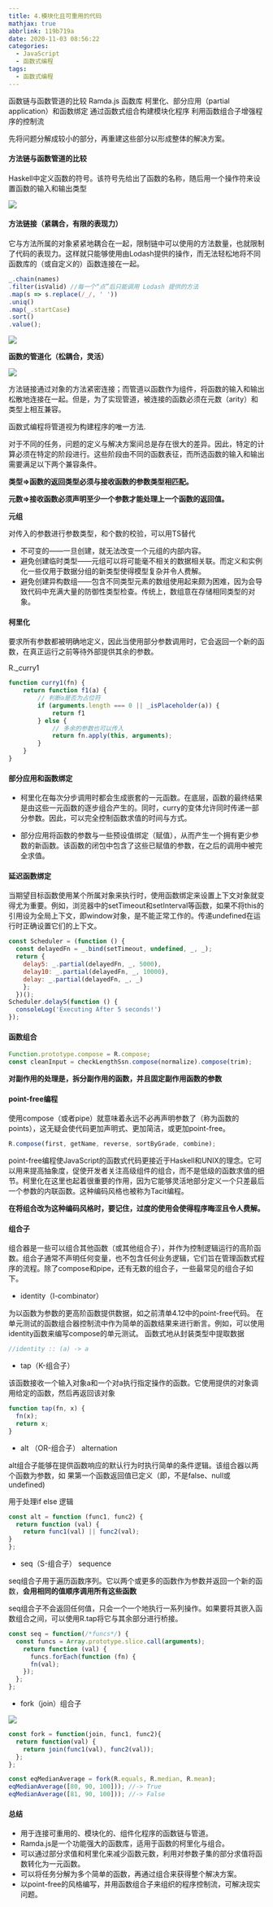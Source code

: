 ```yaml
---
title: 4.模块化且可重用的代码
mathjax: true
abbrlink: 119b719a
date: 2020-11-03 08:56:22
categories:
  - JavaScript
  - 函数式编程
tags:
  - 函数式编程
---
```



函数链与函数管道的比较
Ramda.js 函数库
柯里化、部分应用（partial application）和函数绑定
通过函数式组合构建模块化程序
利用函数组合子增强程序的控制流

先将问题分解成较小的部分，再重建这些部分以形成整体的解决方案。


#### 方法链与函数管道的比较

Haskell中定义函数的符号。该符号先给出了函数的名称，随后用一个操作符来设置函数的输入和输出类型

![](0001.jpg)


#### 方法链接（紧耦合，有限的表现力）

它与方法所属的对象紧紧地耦合在一起，限制链中可以使用的方法数量，也就限制了代码的表现力。这样就只能够使用由Lodash提供的操作，而无法轻松地将不同函数库的（或自定义的）函数连接在一起。

```javascript
_.chain(names)
.filter(isValid) //每一个“点”后只能调用 Lodash 提供的方法
.map(s => s.replace(/_/, ' '))
.uniq()
.map(_.startCase)
.sort()
.value();
```

![](0002.jpg)

**函数的管道化（松耦合，灵活）**

![](0003.jpg)

方法链接通过对象的方法紧密连接；而管道以函数作为组件，将函数的输入和输出松散地连接在一起。但是，为了实现管道，被连接的函数必须在元数（arity）和类型上相互兼容。

函数式编程将管道视为构建程序的唯一方法.

对于不同的任务，问题的定义与解决方案间总是存在很大的差异。因此，特定的计算必须在特定的阶段进行。这些阶段由不同的函数表征，而所选函数的输入和输出需要满足以下两个兼容条件。

**类型=>函数的返回类型必须与接收函数的参数类型相匹配。**

**元数=>接收函数必须声明至少一个参数才能处理上一个函数的返回值。**

**元组**

对传入的参数进行参数类型，和个数的校验，可以用TS替代

+ 不可变的——一旦创建，就无法改变一个元组的内部内容。
+ 避免创建临时类型——元组可以将可能毫不相关的数据相关联。而定义和实例化一些仅用于数据分组的新类型使得模型复杂并令人费解。
+ 避免创建异构数组——包含不同类型元素的数组使用起来颇为困难，因为会导致代码中充满大量的防御性类型检查。传统上，数组意在存储相同类型的对象。

#### 柯里化

要求所有参数都被明确地定义，因此当使用部分参数调用时，它会返回一个新的函数，在真正运行之前等待外部提供其余的参数。

R._curry1

```javascript
function curry1(fn) {
    return function f1(a) {
        // 判断a是否为占位符
        if (arguments.length === 0 || _isPlaceholder(a)) {
            return f1
        } else {
            // 多余的参数也可以传入
            return fn.apply(this, arguments);
        }
    }
}
```

#### 部分应用和函数绑定

+ 柯里化在每次分步调用时都会生成嵌套的一元函数。在底层，函数的最终结果是由这些一元函数的逐步组合产生的。同时，curry的变体允许同时传递一部分参数。因此，可以完全控制函数求值的时间与方式。

+ 部分应用将函数的参数与一些预设值绑定（赋值），从而产生一个拥有更少参数的新函数。该函数的闭包中包含了这些已赋值的参数，在之后的调用中被完全求值。

#### 延迟函数绑定

当期望目标函数使用某个所属对象来执行时，使用函数绑定来设置上下文对象就变得尤为重要。例如，浏览器中的setTimeout和setInterval等函数，如果不将this的引用设为全局上下文，即window对象，是不能正常工作的。传递undefined在运行时正确设置它们的上下文。

```javascript
const Scheduler = (function () {
  const delayedFn = _.bind(setTimeout, undefined, _, _);
  return {
    delay5: _.partial(delayedFn, _, 5000),
    delay10: _.partial(delayedFn, _, 10000),
    delay: _.partial(delayedFn, _, _)
    };
  })();
Scheduler.delay5(function () {
  consoleLog('Executing After 5 seconds!')
});
```

#### 函数组合

```javascript
Function.prototype.compose = R.compose;
const cleanInput = checkLengthSsn.compose(normalize).compose(trim);
```

**对副作用的处理是，拆分副作用的函数，并且固定副作用函数的参数**

#### point-free编程

使用compose（或者pipe）就意味着永远不必再声明参数了（称为函数的points），这无疑会使代码更加声明式、更加简洁，或更加point-free。

```javascript
R.compose(first, getName, reverse, sortByGrade, combine);
```

point-free编程使JavaScript的函数式代码更接近于Haskell和UNIX的理念。它可以用来提高抽象度，促使开发者关注高级组件的组合，而不是低级的函数求值的细节。柯里化在这里也起着很重要的作用，因为它能够灵活地部分定义一个只差最后一个参数的内联函数。这种编码风格也被称为Tacit编程。

**在将组合改为这种编码风格时，要记住，过度的使用会使得程序晦涩且令人费解。**

#### 组合子

组合器是一些可以组合其他函数（或其他组合子），并作为控制逻辑运行的高阶函数。组合子通常不声明任何变量，也不包含任何业务逻辑，它们旨在管理函数式程序的流程。除了compose和pipe，还有无数的组合子，一些最常见的组合子如下。

+ identity（I-combinator）

为以函数为参数的更高阶函数提供数据，如之前清单4.12中的point-free代码。
在单元测试的函数组合器控制流中作为简单的函数结果来进行断言。例如，可以使用identity函数来编写compose的单元测试。
函数式地从封装类型中提取数据

```javascript
//identity :: (a) -> a
```

+ tap（K-组合子）

该函数接收一个输入对象a和一个对a执行指定操作的函数。它使用提供的对象调用给定的函数，然后再返回该对象

```javascript
function tap(fn, x) {
  fn(x);
  return x;
}
```

+ alt （OR-组合子） alternation

alt组合子能够在提供函数响应的默认行为时执行简单的条件逻辑。该组合器以两个函数为参数，如
果第一个函数返回值已定义（即，不是false、null或undefined)

用于处理if else 逻辑

```javascript
const alt = function (func1, func2) {
  return function (val) {
    return func1(val) || func2(val);
}
};
```

+ seq（S-组合子） sequence

seq组合子用于遍历函数序列。它以两个或更多的函数作为参数并返回一个新的函数，**会用相同的值顺序调用所有这些函数**

seq组合子不会返回任何值，只会一个一个地执行一系列操作。如果要将其嵌入函数组合之间，可以使用R.tap将它与其余部分进行桥接。

```javascript
const seq = function(/*funcs*/) {
  const funcs = Array.prototype.slice.call(arguments);
    return function (val) {
      funcs.forEach(function (fn) {
      fn(val);
    });
  };
};
```

+ fork（join）组合子

![](0004.jpg)

```javascript
const fork = function(join, func1, func2){
  return function(val) {
    return join(func1(val), func2(val));
  };
};
```

```javascript
const eqMedianAverage = fork(R.equals, R.median, R.mean);
eqMedianAverage([80, 90, 100])); //-> True
eqMedianAverage([81, 90, 100])); //-> False
```

#### 总结

+ 用于连接可重用的、模块化的、组件化程序的函数链与管道。
+ Ramda.js是一个功能强大的函数库，适用于函数的柯里化与组合。
+ 可以通过部分求值和柯里化来减少函数元数，利用对参数子集的部分求值将函数转化为一元函数。
+ 可以将任务分解为多个简单的函数，再通过组合来获得整个解决方案。
+ 以point-free的风格编写，并用函数组合子来组织的程序控制流，可解决现实问题。